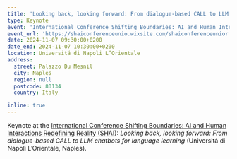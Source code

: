 ```yaml
---
title: 'Looking back, looking forward: From dialogue-based CALL to LLM chatbots for language learning'
type: Keynote
event: 'International Conference Shifting Boundaries: AI and Human Interactions Redefining Reality (SHAI)'
event_url: 'https://shaiconferenceunio.wixsite.com/shaiconferenceunior'
date: 2024-11-07 09:30:00+0200
date_end: 2024-11-07 10:30:00+0200
location: Universitá di Napoli L’Orientale
address:
  street: Palazzo Du Mesnil
  city: Naples
  region: null
  postcode: 80134
  country: Italy

inline: true
---
```


Keynote at the [International Conference Shifting Boundaries: AI and Human Interactions Redefining Reality (SHAI)](https://shaiconferenceunio.wixsite.com/shaiconferenceunior): _Looking back, looking forward: From dialogue-based CALL to LLM chatbots for language learning_ (Universitá di Napoli L’Orientale, Naples).